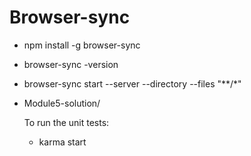 # Browser-sync

* npm install -g browser-sync
* browser-sync -version
* browser-sync start --server --directory --files "**/*"

* Module5-solution/
  
  To run the unit tests:
  * karma start 


